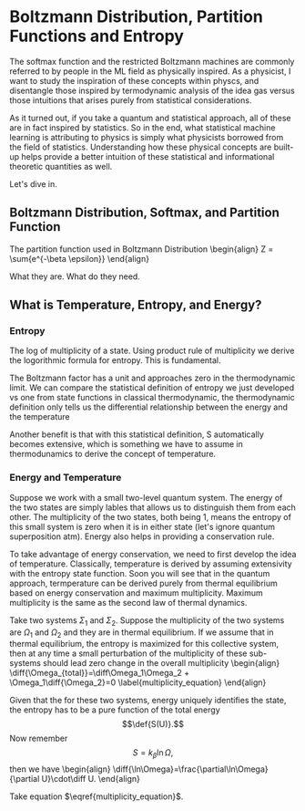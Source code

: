 # Boltzmann Distribution, Partition Functions and Entropy

$$
\newcommand\diff{\mathop{}\!\mathrm{d}\,}
\newcommand\def{\mathrm{def}\;}
$$

The softmax function and the restricted Boltzmann machines are commonly referred
to by people in the ML field as physically inspired. As a physicist, I want to 
study the inspiration of these concepts within physcs, and disentangle those
inspired by termodynamic analysis of the idea gas versus those intuitions that
arises purely from statistical considerations.

As it turned out, if you take a quantum and statistical approach, all of these 
are in fact inspired by statistics. So in the end, what statistical machine
learning is attributing to physics is simply what physicists borrowed from 
the field of statistics. Understanding how these physical concepts are built-up
helps provide a better intuition of these statistical and informational 
theoretic quantities as well.

Let's dive in.

## Boltzmann Distribution, Softmax, and Partition Function

The partition function used in Boltzmann Distribution
\begin{align}
Z = \sum{e^{-\beta \epsilon}}
\end{align}

What they are. What do they need.

## What is Temperature, Entropy, and Energy?

### Entropy
The log of multiplicity of a state. Using product rule of multiplicity we derive
the logorithmic formula for entropy. This is fundamental. 

The Boltzmann factor has a unit and approaches zero in the thermodynamic limit.
We can compare the statistical definition of entropy we just developed vs one
from state functions in classical thermodynamic, the thermodynamic definition
only tells us the differential relationship between the energy and the 
temperature

Another benefit is that with this statistical definition, S automatically 
becomes extensive, which is something we have to assume in thermodunamics to
derive the concept of temperature.

### Energy and Temperature

Suppose we work with a small two-level quantum system. The energy of the two
states are simply lables that allows us to distinguish them from each other.
The multiplicity of the two states, both being 1, means the entropy of this
small system is zero when it is in either state (let's ignore quantum 
superposition atm). Energy also helps in providing a conservation rule. 

To take advantage of energy conservation, we need to first develop the idea
of temperature. Classically, temperature is derived by assuming extensivity
with the entropy state function. Soon you will see that in the quantum approach,
termperature can be derived purely from thermal equilibrium based on energy 
conservation and maximum multiplicity. Maximum multiplicity is the same as the
second law of thermal dynamics.

Take two systems $\Sigma_1$ and $\Sigma_2$. Suppose the multiplicity of the two 
systems are $\Omega_1$ and $\Omega_2$ and they are in thermal equilibrium. If we
assume that in thermal equilibrium, the entropy is maximized for this collective
system, then at any time a small perturbation of the multiplicity of these 
sub-systems should lead zero change in the overall multiplicity
\begin{align}
\diff{\Omega_{total}}=\diff\Omega_1\Omega_2 +
\Omega_1\diff{\Omega_2}=0
\label{multiplicity_equation}
\end{align}

Given that the for these two systems, energy uniquely identifies the state, the 
entropy has to be a pure function of the total energy
$$\def{S(U)}.$$
Now remember 
$$S=k_\beta\ln{\Omega},$$
then we have
\begin{align}
\diff{\ln\Omega}=\frac{\partial\ln\Omega}{\partial U}\cdot\diff U.
\end{align}

Take equation $\eqref{multiplicity_equation}$.